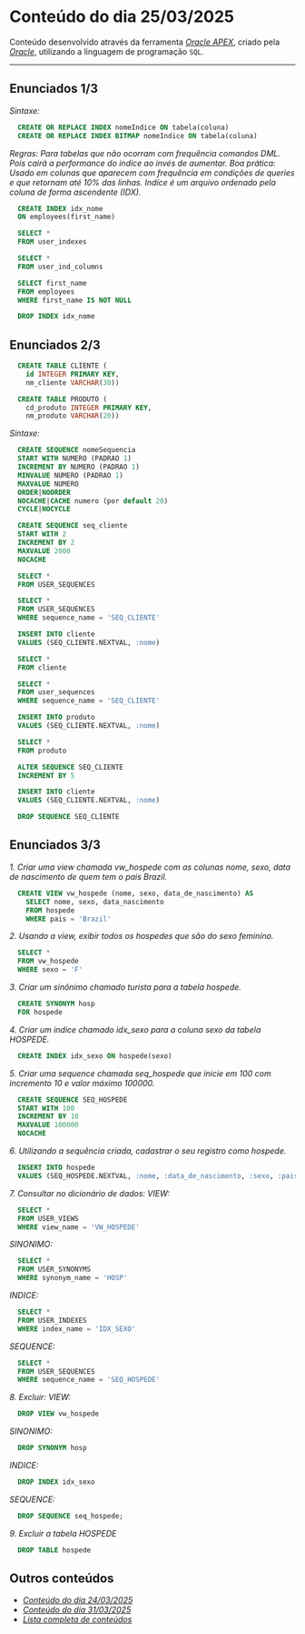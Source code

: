 # Conteúdo do dia 25/03/2025
Conteúdo desenvolvido através da ferramenta *[Oracle APEX](https://apex.oracle.com/)*, criado pela *[Oracle](https://www.oracle.com/)*, utilizando a linguagem de programação `SQL`.

---

## Enunciados 1/3
*Sintaxe:*

```sql
  CREATE OR REPLACE INDEX nomeIndice ON tabela(coluna)
  CREATE OR REPLACE INDEX BITMAP nomeIndice ON tabela(coluna)
```

*Regras: Para tabelas que não ocorram com frequência comandos DML. Pois cairá a performance do indíce ao invés de aumentar.*
*Boa prática: Usado em colunas que aparecem com frequência em condições de queries e que retornam até 10% das linhas.*
*Indíce é um arquivo ordenado pela coluna de forma ascendente (IDX).*
```sql
  CREATE INDEX idx_nome
  ON employees(first_name)
```

```sql
  SELECT *
  FROM user_indexes
```

```sql
  SELECT *
  FROM user_ind_columns
```

```sql
  SELECT first_name
  FROM employees
  WHERE first_name IS NOT NULL
```

```sql
  DROP INDEX idx_nome
```

## Enunciados 2/3
```sql
  CREATE TABLE CLIENTE (
    id INTEGER PRIMARY KEY,
    nm_cliente VARCHAR(30))
```

```sql
  CREATE TABLE PRODUTO (
    cd_produto INTEGER PRIMARY KEY,
    nm_produto VARCHAR(20))
```

*Sintaxe:*
```sql
  CREATE SEQUENCE nomeSequencia
  START WITH NUMERO (PADRAO 1)
  INCREMENT BY NUMERO (PADRAO 1)
  MINVALUE NUMERO (PADRAO 1)
  MAXVALUE NUMERO
  ORDER|NOORDER
  NOCACHE|CACHE numero (por default 20)
  CYCLE|NOCYCLE
```

```sql
  CREATE SEQUENCE seq_cliente
  START WITH 2
  INCREMENT BY 2
  MAXVALUE 2000
  NOCACHE
```

```sql
  SELECT *
  FROM USER_SEQUENCES
```

```sql
  SELECT *
  FROM USER_SEQUENCES
  WHERE sequence_name = 'SEQ_CLIENTE'
```

```sql
  INSERT INTO cliente
  VALUES (SEQ_CLIENTE.NEXTVAL, :nome)
```

```sql
  SELECT *
  FROM cliente
```

```sql
  SELECT *
  FROM user_sequences
  WHERE sequence_name = 'SEQ_CLIENTE'
```

```sql
  INSERT INTO produto
  VALUES (SEQ_CLIENTE.NEXTVAL, :nome)
```

```sql
  SELECT *
  FROM produto
```

```sql
  ALTER SEQUENCE SEQ_CLIENTE
  INCREMENT BY 5
```

```sql
  INSERT INTO cliente
  VALUES (SEQ_CLIENTE.NEXTVAL, :nome)
```

```sql
  DROP SEQUENCE SEQ_CLIENTE
```

## Enunciados 3/3
*1. Criar uma view chamada vw_hospede com as colunas nome, sexo, data de nascimento de quem tem o pais Brazil.*
```sql
  CREATE VIEW vw_hospede (nome, sexo, data_de_nascimento) AS
    SELECT nome, sexo, data_nascimento
    FROM hospede
    WHERE pais = 'Brazil'
```

*2. Usando a view, exibir todos os hospedes que são do sexo feminino.*
```sql
  SELECT *
  FROM vw_hospede
  WHERE sexo = 'F'
```

*3. Criar um sinônimo chamado turista para a tabela hospede.*
```sql
  CREATE SYNONYM hosp
  FOR hospede
```

*4. Criar um indice chamado idx_sexo para a coluna sexo da tabela HOSPEDE.*
```sql
  CREATE INDEX idx_sexo ON hospede(sexo)
```

*5. Criar uma sequence chamada seq_hospede que inicie em 100 com incremento 10 e valor máximo 100000.*
```sql
  CREATE SEQUENCE SEQ_HOSPEDE
  START WITH 100
  INCREMENT BY 10
  MAXVALUE 100000
  NOCACHE
```

*6. Utilizando a sequência criada, cadastrar o seu registro como hospede.*
```sql
  INSERT INTO hospede
  VALUES (SEQ_HOSPEDE.NEXTVAL, :nome, :data_de_nascimento, :sexo, :pais)
```

*7. Consultar no dicionário de dados:*
*VIEW:*
```sql
  SELECT *
  FROM USER_VIEWS
  WHERE view_name = 'VW_HOSPEDE'
```

*SINONIMO:*
```sql
  SELECT *
  FROM USER_SYNONYMS
  WHERE synonym_name = 'HOSP'
```

*INDICE:*
```sql
  SELECT *
  FROM USER_INDEXES
  WHERE index_name = 'IDX_SEXO'
```

*SEQUENCE:*
```sql
  SELECT *
  FROM USER_SEQUENCES
  WHERE sequence_name = 'SEQ_HOSPEDE'
```

*8. Excluir:*
*VIEW:*
```sql
  DROP VIEW vw_hospede
```

*SINONIMO:*
```sql
  DROP SYNONYM hosp
```

*INDICE:*
```sql
  DROP INDEX idx_sexo
```

*SEQUENCE:*
```sql
  DROP SEQUENCE seq_hospede;
```

*9. Excluir a tabela HOSPEDE*
```sql
  DROP TABLE hospede
```

## Outros conteúdos
- *[Conteúdo do dia 24/03/2025](https://github.com/isaquesv/LdBD-tarefas/blob/master/src/008-24_03_2025.md)*
- *[Conteúdo do dia 31/03/2025](https://github.com/isaquesv/LdBD-tarefas/blob/master/src/010-31_03_2025.md)*
- *[Lista completa de conteúdos](https://github.com/isaquesv/LdBD-tarefas/blob/master/README.md)*
